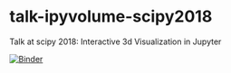 # talk-ipyvolume-scipy2018
Talk at scipy 2018: Interactive 3d Visualization in Jupyter

[![Binder](https://mybinder.org/badge.svg)](https://mybinder.org/v2/gh/maartenbreddels/talk-ipyvolume-scipy2018/master?filepath=ipyvolume-presentation.ipynb)
